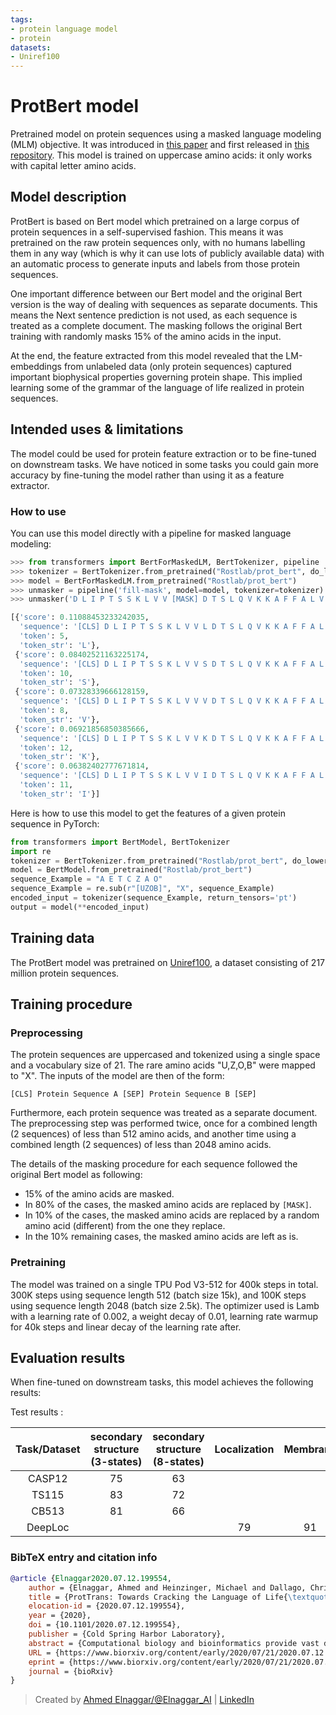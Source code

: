 ```yaml
---
tags:
- protein language model
- protein
datasets:
- Uniref100
---
```


# ProtBert model

Pretrained model on protein sequences using a masked language modeling (MLM) objective. It was introduced in
[this paper](https://doi.org/10.1101/2020.07.12.199554) and first released in
[this repository](https://github.com/agemagician/ProtTrans). This model is trained on uppercase amino acids: it only works with capital letter amino acids.


## Model description

ProtBert is based on Bert model which pretrained on a large corpus of protein sequences in a self-supervised fashion.
This means it was pretrained on the raw protein sequences only, with no humans labelling them in any way (which is why it can use lots of
publicly available data) with an automatic process to generate inputs and labels from those protein sequences.

One important difference between our Bert model and the original Bert version is the way of dealing with sequences as separate documents.
This means the Next sentence prediction is not used, as each sequence is treated as a complete document.
The masking follows the original Bert training with randomly masks 15% of the amino acids in the input. 

At the end, the feature extracted from this model revealed that the LM-embeddings from unlabeled data (only protein sequences) captured important biophysical properties governing protein
shape.
This implied learning some of the grammar of the language of life realized in protein sequences.

## Intended uses & limitations

The model could be used for protein feature extraction or to be fine-tuned on downstream tasks.
We have noticed in some tasks you could gain more accuracy by fine-tuning the model rather than using it as a feature extractor.

### How to use

You can use this model directly with a pipeline for masked language modeling:

```python
>>> from transformers import BertForMaskedLM, BertTokenizer, pipeline
>>> tokenizer = BertTokenizer.from_pretrained("Rostlab/prot_bert", do_lower_case=False )
>>> model = BertForMaskedLM.from_pretrained("Rostlab/prot_bert")
>>> unmasker = pipeline('fill-mask', model=model, tokenizer=tokenizer)
>>> unmasker('D L I P T S S K L V V [MASK] D T S L Q V K K A F F A L V T')

[{'score': 0.11088453233242035,
  'sequence': '[CLS] D L I P T S S K L V V L D T S L Q V K K A F F A L V T [SEP]',
  'token': 5,
  'token_str': 'L'},
 {'score': 0.08402521163225174,
  'sequence': '[CLS] D L I P T S S K L V V S D T S L Q V K K A F F A L V T [SEP]',
  'token': 10,
  'token_str': 'S'},
 {'score': 0.07328339666128159,
  'sequence': '[CLS] D L I P T S S K L V V V D T S L Q V K K A F F A L V T [SEP]',
  'token': 8,
  'token_str': 'V'},
 {'score': 0.06921856850385666,
  'sequence': '[CLS] D L I P T S S K L V V K D T S L Q V K K A F F A L V T [SEP]',
  'token': 12,
  'token_str': 'K'},
 {'score': 0.06382402777671814,
  'sequence': '[CLS] D L I P T S S K L V V I D T S L Q V K K A F F A L V T [SEP]',
  'token': 11,
  'token_str': 'I'}]
```

Here is how to use this model to get the features of a given protein sequence in PyTorch:

```python
from transformers import BertModel, BertTokenizer
import re
tokenizer = BertTokenizer.from_pretrained("Rostlab/prot_bert", do_lower_case=False )
model = BertModel.from_pretrained("Rostlab/prot_bert")
sequence_Example = "A E T C Z A O"
sequence_Example = re.sub(r"[UZOB]", "X", sequence_Example)
encoded_input = tokenizer(sequence_Example, return_tensors='pt')
output = model(**encoded_input)
```

## Training data

The ProtBert model was pretrained on [Uniref100](https://www.uniprot.org/downloads), a dataset consisting of 217 million protein sequences.

## Training procedure

### Preprocessing

The protein sequences are uppercased and tokenized using a single space and a vocabulary size of 21. The rare amino acids "U,Z,O,B" were mapped to "X".
The inputs of the model are then of the form:

```
[CLS] Protein Sequence A [SEP] Protein Sequence B [SEP]
```

Furthermore, each protein sequence was treated as a separate document.
The preprocessing step was performed twice, once for a combined length (2 sequences) of less than 512 amino acids, and another time using a combined length (2 sequences) of less than 2048 amino acids.

The details of the masking procedure for each sequence followed the original Bert model as following:
- 15% of the amino acids are masked.
- In 80% of the cases, the masked amino acids are replaced by `[MASK]`.
- In 10% of the cases, the masked amino acids are replaced by a random amino acid (different) from the one they replace.
- In the 10% remaining cases, the masked amino acids are left as is.

### Pretraining

The model was trained on a single TPU Pod V3-512 for 400k steps in total.
300K steps using sequence length 512 (batch size 15k), and 100K steps using sequence length 2048 (batch size 2.5k).
The optimizer used is Lamb with a learning rate of 0.002, a weight decay of 0.01, learning rate warmup for 40k steps and linear decay of the learning rate after.

## Evaluation results

When fine-tuned on downstream tasks, this model achieves the following results:

Test results :

| Task/Dataset | secondary structure (3-states) | secondary structure (8-states)  |  Localization | Membrane  |
|:-----:|:-----:|:-----:|:-----:|:-----:|
|   CASP12  | 75 | 63 |    |    |
|   TS115   | 83 | 72 |    |    | 
|   CB513   | 81 | 66 |    |    |
|  DeepLoc  |    |    | 79 | 91 |

### BibTeX entry and citation info

```bibtex
@article {Elnaggar2020.07.12.199554,
	author = {Elnaggar, Ahmed and Heinzinger, Michael and Dallago, Christian and Rehawi, Ghalia and Wang, Yu and Jones, Llion and Gibbs, Tom and Feher, Tamas and Angerer, Christoph and Steinegger, Martin and BHOWMIK, DEBSINDHU and Rost, Burkhard},
	title = {ProtTrans: Towards Cracking the Language of Life{\textquoteright}s Code Through Self-Supervised Deep Learning and High Performance Computing},
	elocation-id = {2020.07.12.199554},
	year = {2020},
	doi = {10.1101/2020.07.12.199554},
	publisher = {Cold Spring Harbor Laboratory},
	abstract = {Computational biology and bioinformatics provide vast data gold-mines from protein sequences, ideal for Language Models (LMs) taken from Natural Language Processing (NLP). These LMs reach for new prediction frontiers at low inference costs. Here, we trained two auto-regressive language models (Transformer-XL, XLNet) and two auto-encoder models (Bert, Albert) on data from UniRef and BFD containing up to 393 billion amino acids (words) from 2.1 billion protein sequences (22- and 112 times the entire English Wikipedia). The LMs were trained on the Summit supercomputer at Oak Ridge National Laboratory (ORNL), using 936 nodes (total 5616 GPUs) and one TPU Pod (V3-512 or V3-1024). We validated the advantage of up-scaling LMs to larger models supported by bigger data by predicting secondary structure (3-states: Q3=76-84, 8 states: Q8=65-73), sub-cellular localization for 10 cellular compartments (Q10=74) and whether a protein is membrane-bound or water-soluble (Q2=89). Dimensionality reduction revealed that the LM-embeddings from unlabeled data (only protein sequences) captured important biophysical properties governing protein shape. This implied learning some of the grammar of the language of life realized in protein sequences. The successful up-scaling of protein LMs through HPC to larger data sets slightly reduced the gap between models trained on evolutionary information and LMs. Availability ProtTrans: \&lt;a href="https://github.com/agemagician/ProtTrans"\&gt;https://github.com/agemagician/ProtTrans\&lt;/a\&gt;Competing Interest StatementThe authors have declared no competing interest.},
	URL = {https://www.biorxiv.org/content/early/2020/07/21/2020.07.12.199554},
	eprint = {https://www.biorxiv.org/content/early/2020/07/21/2020.07.12.199554.full.pdf},
	journal = {bioRxiv}
}
```

> Created by [Ahmed Elnaggar/@Elnaggar_AI](https://twitter.com/Elnaggar_AI) | [LinkedIn](https://www.linkedin.com/in/prof-ahmed-elnaggar/)
